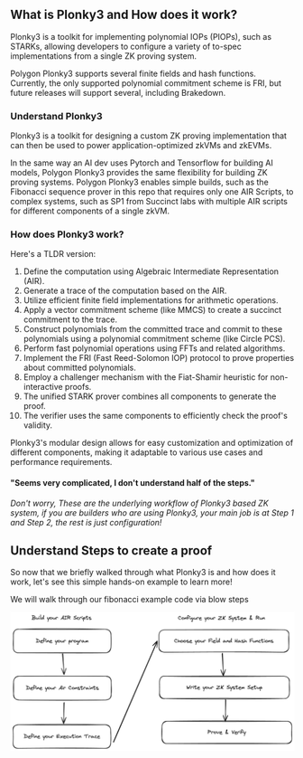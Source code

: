 


## What is Plonky3 and How does it work?

Plonky3 is a toolkit for implementing polynomial IOPs (PIOPs), such as STARKs, allowing developers to configure a variety of to-spec implementations from a single ZK proving system. 

Polygon Plonky3 supports several finite fields and hash functions. Currently, the only supported polynomial commitment scheme is FRI, but future releases will support several, including Brakedown.

### Understand Plonky3

Plonky3 is a toolkit for designing a custom ZK proving implementation that can then be used to power application-optimized zkVMs and zkEVMs. 

In the same way an AI dev uses Pytorch and Tensorflow for building AI models, Polygon Plonky3 provides the same flexibility for building ZK proving systems. Polygon Plonky3 enables simple builds, such as the Fibonacci sequence prover in this repo that requires only one AIR Scripts, to complex systems, such as SP1 from Succinct labs with multiple AIR scripts for different components of a single zkVM. 

### How does Plonky3 work?

Here's a TLDR version:

1. Define the computation using Algebraic Intermediate Representation (AIR).
2. Generate a trace of the computation based on the AIR.
3. Utilize efficient finite field implementations for arithmetic operations.
4. Apply a vector commitment scheme (like MMCS) to create a succinct commitment to the trace.
5. Construct polynomials from the committed trace and commit to these polynomials using a polynomial commitment scheme (like Circle PCS).
6. Perform fast polynomial operations using FFTs and related algorithms.
7. Implement the FRI (Fast Reed-Solomon IOP) protocol to prove properties about committed polynomials.
8. Employ a challenger mechanism with the Fiat-Shamir heuristic for non-interactive proofs.
9. The unified STARK prover combines all components to generate the proof.
10. The verifier uses the same components to efficiently check the proof's validity.

Plonky3's modular design allows for easy customization and optimization of different components, making it adaptable to various use cases and performance requirements.

#### "Seems very complicated, I don't understand half of the steps."
*Don't worry, These are the underlying workflow of Plonky3 based ZK system, if you are builders who are using Plonky3, your main job is at Step 1 and Step 2, the rest is just configuration!*

## Understand Steps to create a proof

So now that we briefly walked through what Plonky3 is and how does it work, let's see this simple hands-on example to learn more!

We will walk through our fibonacci example code via blow steps

![Plonky3 Steps](https://github.com/BrianSeong99/plonky3_fibonacci/blob/master/pics/p3_fib_steps.png?raw=true)

